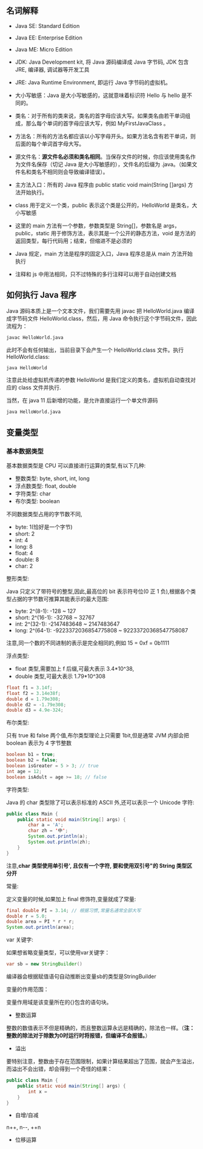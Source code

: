 ## 名词解释

- Java SE: Standard Edition
- Java EE: Enterprise Edition
- Java ME: Micro Edition
- JDK: Java Development kit, 将 Java 源码编译成 Java 字节码, JDK 包含 JRE, 编译器, 调试器等开发工具
- JRE: Java Runtime Environment, 即运行 Java 字节码的虚拟机。

- 大小写敏感：Java 是大小写敏感的，这就意味着标识符 Hello 与 hello 是不同的。
- 类名：对于所有的类来说，类名的首字母应该大写。如果类名由若干单词组成，那么每个单词的首字母应该大写，例如 MyFirstJavaClass 。
- 方法名：所有的方法名都应该以小写字母开头。如果方法名含有若干单词，则后面的每个单词首字母大写。
- 源文件名：**源文件名必须和类名相同**。当保存文件的时候，你应该使用类名作为文件名保存（切记 Java 是大小写敏感的），文件名的后缀为 .java。（如果文件名和类名不相同则会导致编译错误）。
- 主方法入口：所有的 Java 程序由 public static void main(String []args) 方法开始执行。
- class 用于定义一个类，public 表示这个类是公开的，HelloWorld 是类名，大小写敏感
- 这里的 main 方法有一个参数，参数类型是 String[]，参数名是 args，public，static 用于修饰方法，表示其是一个公开的静态方法，void 是方法的返回类型，每行代码用；结束，但缩进不是必须的
- Java 规定，main 方法是程序的固定入口，Java 程序总是从 main 方法开始执行
- 注释和 js 中用法相同，只不过特殊的多行注释可以用于自动创建文档

## 如何执行 Java 程序

Java 源码本质上是一个文本文件，我们需要先用 javac 把 HelloWorld.java 编译成字节码文件 HelloWorld.class，然后，用 Java 命令执行这个字节码文件，因此流程为：

```bash
javac HelloWorld.java
```

此时不会有任何输出，当前目录下会产生一个 HelloWorld.class 文件。执行 HelloWorld.class:

```bash
java HelloWorld
```

注意此处给虚拟机传递的参数 HelloWorld 是我们定义的类名，虚拟机自动查找对应的 class 文件并执行.

当然，在 java 11 后新增的功能，是允许直接运行一个单文件源码

```bash
java HelloWorld.java
```

## 变量类型

### 基本数据类型

基本数据类型是 CPU 可以直接进行运算的类型,有以下几种:

- 整数类型: byte, short, int, long
- 浮点数类型: float, double
- 字符类型: char
- 布尔类型: boolean

不同数据类型占用的字节数不同,

- byte: 1(恰好是一个字节)
- short: 2
- int: 4
- long: 8
- float: 4
- double: 8
- char: 2

整形类型:

Java 只定义了带符号的整型,因此,最高位的 bit 表示符号位(0 正 1 负),根据各个类型占据的字节数可推算其能表示的最大范围:

- byte: 2^(8-1): -128 ~ 127
- short: 2^(16-1): -32768 ~ 32767
- int: 2^(32-1): -2147483648 ~ 2147483647
- long: 2^(64-1): -9223372036854775808‬ ~ 92233720368547758087

注意,同一个数的不同进制的表示是完全相同的,例如 15 = 0xf = 0b1111

浮点类型:

- float 类型,需要加上 f 后缀,可最大表示 3.4\*10^38,
- double 类型,可最大表示 1.79\*10^308

```java
float f1 = 3.14f;
float f2 = 3.14e38f;
double d = 1.79e308;
double d2 = -1.79e308;
double d3 = 4.9e-324;
```

布尔类型:

只有 true 和 false 两个值,布尔类型理论上只需要 1bit,但是通常 JVM 内部会把 boolean 表示为 4 字节整数

```java
boolean b1 = true;
boolean b2 = false;
boolean isGreater = 5 > 3; // true
int age = 12;
boolean isAdult = age >= 18; // false
```

字符类型:

Java 的 char 类型除了可以表示标准的 ASCII 外,还可以表示一个 Unicode 字符:

```java
public class Main {
    public static void main(String[] args) {
        char a = 'A';
        char zh = '中';
        System.out.println(a);
        System.out.println(zh);
    }
}
```

注意,**char 类型使用单引号', 且仅有一个字符, 要和使用双引号"的 String 类型区分开**

常量:

定义变量的时候,如果加上 final 修饰符,变量就成了常量:

```java
final double PI = 3.14; // 根据习惯,常量名通常全部大写
double r = 5.0;
double area = PI * r * r;
System.out.println(area);
```

var 关键字:

如果想省略变量类型，可以使用var关键字：
```java
var sb = new StringBuilder()
```
编译器会根据赋值语句自动推断出变量sb的类型是StringBuilder

变量的作用范围：

变量作用域是该变量所在的{}包含的语句块。

- 整数运算

整数的数值表示不但是精确的，而且整数运算永远是精确的，除法也一样。（**注：整数的除法对于除数为0时运行时将报错，但编译不会报错。**）

- 溢出

要特别注意，整数由于存在范围限制，如果计算结果超出了范围，就会产生溢出，而溢出不会出错，却会得到一个奇怪的结果：

```java
public class Main {
    public static void main(String[] args) {
        int x = 
    } 
}
```

- 自增/自减

n++, n--, ++n

- 位移运算


